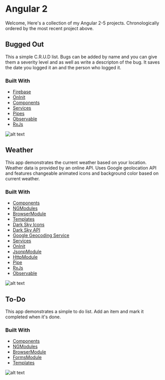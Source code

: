 # Angular 2
Welcome, Here's a collection of my Angular 2-5 projects. Chronologically ordered by the most recent project above.

## Bugged Out
This a simple C.R.U.D list. Bugs can be added by name and you can give them a severity level and as well as write a descripton of the bug. It saves the date you logged it an and the person who logged it.

### Built With
* [Firebase](https://firebase.google.com/)
* [OnInit](https://angular.io/api/core/OnInit)
* [Components](https://angular.io/api/core/Component)
* [Services](https://angular.io/tutorial/toh-pt4)
* [Pipes](https://angular.io/guide/pipes)
* [Observable](http://reactivex.io/rxjs/class/es6/Observable.js~Observable.html)
* [RxJs](http://reactivex.io/rxjs/)


![alt text](http://www.noelfranceschi.com/angular2-apps/Buggedout.png)




## Weather
This app demonstrates the current weather based on your location. Weather data is provided by an online API. Uses Google geolocation API and features changeable animated icons and background color based on current weather. 

### Built With
* [Components](https://angular.io/api/core/Component)
* [NGModules](https://angular.io/guide/ngmodule)
* [BrowserModule](https://angular.io/api/platform-browser/BrowserModule)
* [Templates](https://angular.io/guide/template-syntax)
* [Dark Sky Icons](https://darkskyapp.github.io/skycons/)
* [Dark Sky API](https://darksky.net/dev/docs)
* [Google Geocoding Service](https://developers.google.com/maps/documentation/javascript/geocoding)
* [Services](https://angular.io/tutorial/toh-pt4)
* [OnInit](https://angular.io/api/core/OnInit)
* [JsonpModule](https://angular.io/api/http/JsonpModule)
* [HttpModule](https://angular.io/api/http/HttpModule)
* [Pipe](https://angular.io/api/core/Pipe)
* [RxJs](http://reactivex.io/rxjs/)
* [Observable](http://reactivex.io/rxjs/class/es6/Observable.js~Observable.html)


![alt text](http://www.noelfranceschi.com/angular2-apps/weather.png)



## To-Do
This app demonstrates a simple to do list. Add an item and mark it completed when it's done.

### Built With
* [Components](https://angular.io/api/core/Component)
* [NGModules](https://angular.io/guide/ngmodule)
* [BrowserModule](https://angular.io/api/platform-browser/BrowserModule)
* [FormsModule](https://angular.io/api/forms/FormsModule)
* [Templates](https://angular.io/guide/template-syntax)



![alt text](http://www.noelfranceschi.com/angular2-apps/todo.png)

